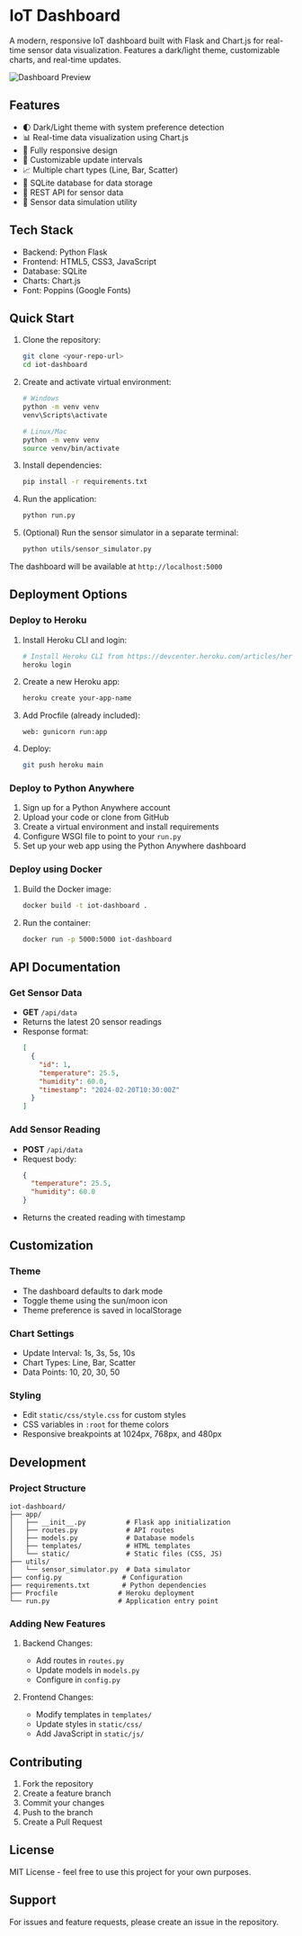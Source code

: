 # IoT Dashboard

A modern, responsive IoT dashboard built with Flask and Chart.js for real-time sensor data visualization. Features a dark/light theme, customizable charts, and real-time updates.

![Dashboard Preview](docs/dashboard.png)

## Features

- 🌓 Dark/Light theme with system preference detection
- 📊 Real-time data visualization using Chart.js
- 📱 Fully responsive design
- 🔄 Customizable update intervals
- 📈 Multiple chart types (Line, Bar, Scatter)
- 💾 SQLite database for data storage
- 🔌 REST API for sensor data
- 🤖 Sensor data simulation utility

## Tech Stack

- Backend: Python Flask
- Frontend: HTML5, CSS3, JavaScript
- Database: SQLite
- Charts: Chart.js
- Font: Poppins (Google Fonts)

## Quick Start

1. Clone the repository:
   ```bash
   git clone <your-repo-url>
   cd iot-dashboard
   ```

2. Create and activate virtual environment:
   ```bash
   # Windows
   python -m venv venv
   venv\Scripts\activate

   # Linux/Mac
   python -m venv venv
   source venv/bin/activate
   ```

3. Install dependencies:
   ```bash
   pip install -r requirements.txt
   ```

4. Run the application:
   ```bash
   python run.py
   ```

5. (Optional) Run the sensor simulator in a separate terminal:
   ```bash
   python utils/sensor_simulator.py
   ```

The dashboard will be available at `http://localhost:5000`

## Deployment Options

### Deploy to Heroku

1. Install Heroku CLI and login:
   ```bash
   # Install Heroku CLI from https://devcenter.heroku.com/articles/heroku-cli
   heroku login
   ```

2. Create a new Heroku app:
   ```bash
   heroku create your-app-name
   ```

3. Add Procfile (already included):
   ```
   web: gunicorn run:app
   ```

4. Deploy:
   ```bash
   git push heroku main
   ```

### Deploy to Python Anywhere

1. Sign up for a Python Anywhere account
2. Upload your code or clone from GitHub
3. Create a virtual environment and install requirements
4. Configure WSGI file to point to your `run.py`
5. Set up your web app using the Python Anywhere dashboard

### Deploy using Docker

1. Build the Docker image:
   ```bash
   docker build -t iot-dashboard .
   ```

2. Run the container:
   ```bash
   docker run -p 5000:5000 iot-dashboard
   ```

## API Documentation

### Get Sensor Data
- **GET** `/api/data`
- Returns the latest 20 sensor readings
- Response format:
  ```json
  [
    {
      "id": 1,
      "temperature": 25.5,
      "humidity": 60.0,
      "timestamp": "2024-02-20T10:30:00Z"
    }
  ]
  ```

### Add Sensor Reading
- **POST** `/api/data`
- Request body:
  ```json
  {
    "temperature": 25.5,
    "humidity": 60.0
  }
  ```
- Returns the created reading with timestamp

## Customization

### Theme
- The dashboard defaults to dark mode
- Toggle theme using the sun/moon icon
- Theme preference is saved in localStorage

### Chart Settings
- Update Interval: 1s, 3s, 5s, 10s
- Chart Types: Line, Bar, Scatter
- Data Points: 10, 20, 30, 50

### Styling
- Edit `static/css/style.css` for custom styles
- CSS variables in `:root` for theme colors
- Responsive breakpoints at 1024px, 768px, and 480px

## Development

### Project Structure
```
iot-dashboard/
├── app/
│   ├── __init__.py          # Flask app initialization
│   ├── routes.py            # API routes
│   ├── models.py            # Database models
│   ├── templates/           # HTML templates
│   └── static/              # Static files (CSS, JS)
├── utils/
│   └── sensor_simulator.py  # Data simulator
├── config.py               # Configuration
├── requirements.txt        # Python dependencies
├── Procfile               # Heroku deployment
└── run.py                 # Application entry point
```

### Adding New Features
1. Backend Changes:
   - Add routes in `routes.py`
   - Update models in `models.py`
   - Configure in `config.py`

2. Frontend Changes:
   - Modify templates in `templates/`
   - Update styles in `static/css/`
   - Add JavaScript in `static/js/`

## Contributing

1. Fork the repository
2. Create a feature branch
3. Commit your changes
4. Push to the branch
5. Create a Pull Request

## License

MIT License - feel free to use this project for your own purposes.

## Support

For issues and feature requests, please create an issue in the repository. 